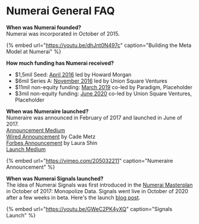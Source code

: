 # Numerai General FAQ

**When was Numerai founded?**  
Numerai was incorporated in October of 2015.

{% embed url="https://youtu.be/dhJnt0N497c" caption="Building the Meta Model at Numerai" %}

**How much funding has Numerai received?**  
- $1,5mil Seed: [April 2016](https://www.ft.com/content/b743fa8e-034a-11e6-af1d-c47326021344) led by Howard Morgan  
- $6mil Series A: [November 2016](https://www.wired.com/2016/12/7500-faceless-coders-paid-bitcoin-built-hedge-funds-brain/)  led by Union Square Ventures  
- $11mil non-equity funding: [March 2019](https://www.coindesk.com/numerai-token-sale-raises-11-million-from-vc-firms-paradigm-placeholder) co-led by Paradigm, Placeholder  
- $3mil non-equity funding: [June 2020](https://www.theblockcrypto.com/post/67223/numerai-3-million-token-sale-staking-protocol) co-led by Union Square Ventures, Placeholder 

**When was Numeraire launched?**  
Numeraire was announced in February of 2017 and launched in June of 2017.  
[Announcement Medium](https://blog.numer.ai/a-new-cryptocurrency-for-coordinating-artificial-intelligence-on-numerai)  
[Wired Announcement](https://www.wired.com/2017/02/ai-hedge-fund-created-new-currency-make-wall-street-work-like-open-source/) by Cade Metz  
[Forbes Announcement](https://www.forbes.com/sites/laurashin/2017/02/21/this-is-the-worlds-first-cryptocurrency-issued-by-a-hedge-fund/?sh=72adaafe60b6) by Laura Shin  
[Launch Medium](https://blog.numer.ai/an-ai-hedge-fund-goes-live-on-ethereum)

{% embed url="https://vimeo.com/205032211" caption="Numeraire Announcement" %}

**When was Numerai Signals launched?**  
The idea of Numerai Signals was first introduced in the [Numerai Masterplan](https://blog.numer.ai/numerais-master-plan) in October of 2017: Monopolize Data. Signals went live in October of 2020 after a few weeks in beta. Here's the launch [blog post](https://blog.numer.ai/building-the-last-hedge-fund-introducing-numerai-signals).

{% embed url="https://youtu.be/GWeC2PK4yXQ" caption="Signals Launch" %}



